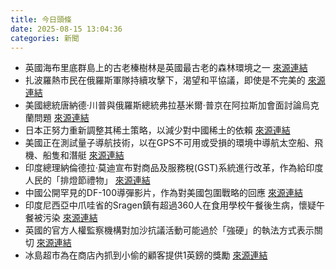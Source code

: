 ```yaml
---
title: 今日頭條
date: 2025-08-15 13:04:36
categories: 新聞            
---
```

- 英國海布里底群島上的古老榛樹林是英國最古老的森林環境之一 [來源連結](https://www.theguardian.com/environment/2025/aug/15/biology-mycorrhizal-fungi-map-restoring-world-forests)
- 扎波羅熱市民在俄羅斯軍隊持續攻擊下，渴望和平協議，即使是不完美的 [來源連結](https://www.theguardian.com/world/2025/aug/15/what-about-our-lives-emotions-run-high-in-frontline-ukrainian-city-over-ceding-land-to-russia)
- 美國總統唐納德·川普與俄羅斯總統弗拉基米爾·普京在阿拉斯加會面討論烏克蘭問題 [來源連結](https://www.theguardian.com/world/2025/aug/15/donald-trump-vladimir-putin-alaska-summit-russia-ukraine-war-august-15-2025)
- 日本正努力重新調整其稀土策略，以減少對中國稀土的依賴 [來源連結](https://asiatimes.com/2025/08/japans-plan-to-break-chinas-rare-earth-stranglehold/)
- 美國正在測試量子導航技術，以在GPS不可用或受損的環境中導航太空船、飛機、船隻和潛艇 [來源連結](https://asiatimes.com/2025/08/us-testing-quantum-navigation-aboard-secretive-military-space-plane/)
- 印度總理納倫德拉·莫迪宣布對商品及服務稅(GST)系統進行改革，作為給印度人民的「排燈節禮物」 [來源連結](https://www.thehindu.com/business/Economy/centre-moots-two-rate-gst-system-reduction-in-tax-burden-as-part-of-pm-modis-diwali-gift-reforms/article69935957.ece)
- 中國公開罕見的DF-100導彈影片，作為對美國包圍戰略的回應 [來源連結](https://asiatimes.com/2025/08/china-reveals-df-100-missile-in-response-to-us-encirclement/)
- 印度尼西亞中爪哇省的Sragen鎮有超過360人在食用學校午餐後生病，懷疑午餐被污染 [來源連結](https://www.theguardian.com/world/2025/aug/15/hundreds-struck-by-poisoned-in-indonesia-after-eating-free-meals-from-presidents-flagship-program)
- 英國的官方人權監察機構對加沙抗議活動可能過於「強硬」的執法方式表示關切 [來源連結](https://www.theguardian.com/world/2025/aug/15/uk-rights-watchdog-warns-heavy-handed-policing-gaza-protests)
- 冰島超市為在商店內抓到小偷的顧客提供1英鎊的獎勵 [來源連結](https://www.theguardian.com/business/2025/aug/15/iceland-pay-customers-1-report-shoplifter)



